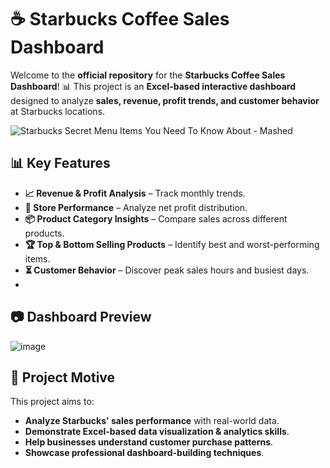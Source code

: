 # ☕ Starbucks Coffee Sales Dashboard
Welcome to the **official repository** for the **Starbucks Coffee Sales Dashboard**! 📊 This project is an **Excel-based interactive dashboard** designed to analyze **sales, revenue, profit trends, and customer behavior** at Starbucks locations.

![Starbucks Secret Menu Items You Need To Know About - Mashed](https://github.com/user-attachments/assets/5f24b617-1f8b-45b0-81f2-2d8deea41eba) 

## 📊 Key Features  
- **📈 Revenue & Profit Analysis** – Track monthly trends.  
- **🏪 Store Performance** – Analyze net profit distribution.  
- **📦 Product Category Insights** – Compare sales across different products.  
- **🏆 Top & Bottom Selling Products** – Identify best and worst-performing items.  
- **⏳ Customer Behavior** – Discover peak sales hours and busiest days.
- 
## 📷 Dashboard Preview 
![image](https://github.com/user-attachments/assets/58ac03ae-0647-41b5-b7a5-dcbcb6415e13)

## 🎯 Project Motive
This project aims to:
- **Analyze Starbucks' sales performance** with real-world data.
- **Demonstrate Excel-based data visualization & analytics skills**.
- **Help businesses understand customer purchase patterns**.
- **Showcase professional dashboard-building techniques**.


